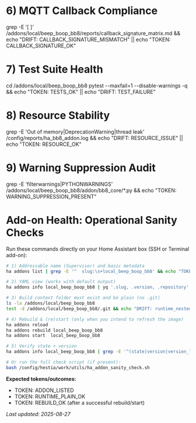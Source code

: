 # 6) MQTT Callback Compliance
grep -E '\[ \]' /addons/local/beep_boop_bb8/reports/callback_signature_matrix.md && echo "DRIFT: CALLBACK_SIGNATURE_MISMATCH" || echo "TOKEN: CALLBACK_SIGNATURE_OK"

# 7) Test Suite Health
cd /addons/local/beep_boop_bb8
pytest --maxfail=1 --disable-warnings -q && echo "TOKEN: TESTS_OK" || echo "DRIFT: TEST_FAILURE"

# 8) Resource Stability
grep -E 'Out of memory|DeprecationWarning|thread leak' /config/reports/ha_bb8_addon.log && echo "DRIFT: RESOURCE_ISSUE" || echo "TOKEN: RESOURCE_OK"

# 9) Warning Suppression Audit
grep -E 'filterwarnings|PYTHONWARNINGS' /addons/local/beep_boop_bb8/addon/bb8_core/*.py && echo "TOKEN: WARNING_SUPPRESSION_PRESENT"

# Add-on Health: Operational Sanity Checks

Run these commands directly on your Home Assistant box (SSH or Terminal add-on):

```sh
# 1) Addressable name (Supervisor) and basic metadata
ha addons list | grep -E '^  slug:\s+local_beep_boop_bb8' && echo "TOKEN: ADDON_LISTED"

# 2) YAML view (works with default output)
ha addons info local_beep_boop_bb8 | yq '.slug, .version, .repository'

# 3) Build context folder must exist and be plain (no .git)
ls -la /addons/local/beep_boop_bb8
test -d /addons/local/beep_boop_bb8/.git && echo "DRIFT: runtime_nested_git" || echo "TOKEN: RUNTIME_PLAIN_OK"

# 4) Rebuild & (re)start (only when you intend to refresh the image)
ha addons reload
ha addons rebuild local_beep_boop_bb8
ha addons start  local_beep_boop_bb8

# 5) Verify state + version
ha addons info local_beep_boop_bb8 | grep -E '^(state|version|version_latest):' && echo "TOKEN: REBUILD_OK"

# Or run the full check script (if present):
bash /config/hestia/work/utils/ha_addon_sanity_check.sh
```

**Expected tokens/outcomes:**
- TOKEN: ADDON_LISTED
- TOKEN: RUNTIME_PLAIN_OK
- TOKEN: REBUILD_OK (after a successful rebuild/start)

_Last updated: 2025-08-27_
